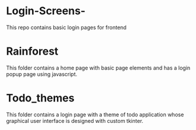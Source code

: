 # Login-Screens-
This repo contains basic login pages for frontend 

# Rainforest
This folder contains a home page with basic page elements and has a login popup page using javascript.



# Todo_themes
This folder contains a login page with a theme of todo application whose graphical user interface is designed with custom tkinter.